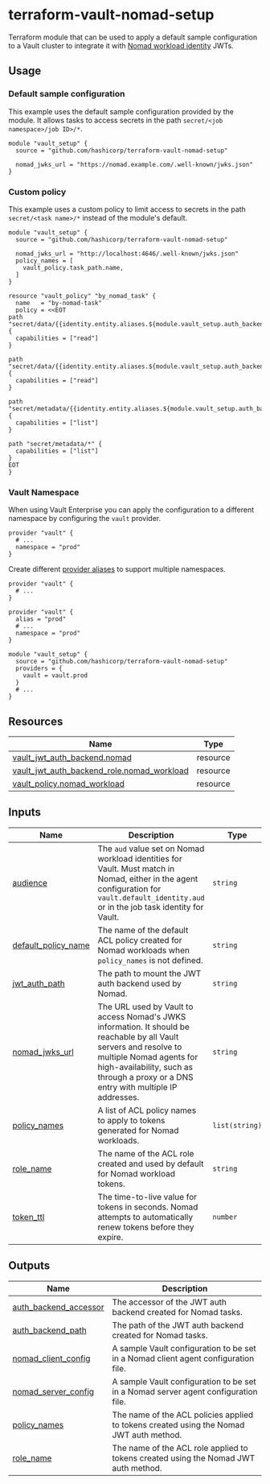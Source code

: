 # terraform-vault-nomad-setup

Terraform module that can be used to apply a default sample configuration to a
Vault cluster to integrate it with [Nomad workload identity][nomad_wid] JWTs.

## Usage

### Default sample configuration

This example uses the default sample configuration provided by the module. It
allows tasks to access secrets in the path `secret/<job namespace>/job ID>/*`.

```hcl
module "vault_setup" {
  source = "github.com/hashicorp/terraform-vault-nomad-setup"

  nomad_jwks_url = "https://nomad.example.com/.well-known/jwks.json"
}
```

### Custom policy

This example uses a custom policy to limit access to secrets in the path
`secret/<task name>/*` instead of the module's default.

```hcl
module "vault_setup" {
  source = "github.com/hashicorp/terraform-vault-nomad-setup"

  nomad_jwks_url = "http://localhost:4646/.well-known/jwks.json"
  policy_names = [
    vault_policy.task_path.name,
  ]
}

resource "vault_policy" "by_nomad_task" {
  name   = "by-nomad-task"
  policy = <<EOT
path "secret/data/{{identity.entity.aliases.${module.vault_setup.auth_backend_accessor}.metadata.nomad_task}}/*" {
  capabilities = ["read"]
}

path "secret/data/{{identity.entity.aliases.${module.vault_setup.auth_backend_accessor}.metadata.nomad_task}}" {
  capabilities = ["read"]
}

path "secret/metadata/{{identity.entity.aliases.${module.vault_setup.auth_backend_accessor}.metadata.nomad_task}}/*" {
  capabilities = ["list"]
}

path "secret/metadata/*" {
  capabilities = ["list"]
}
EOT
}
```

### Vault Namespace

When using Vault Enterprise you can apply the configuration to a different
namespace by configuring the `vault` provider.

```hcl
provider "vault" {
  # ...
  namespace = "prod"
}
```

Create different [provider aliases][tf_provider_alias] to support multiple
namespaces.

```hcl
provider "vault" {
  # ...
}

provider "vault" {
  alias = "prod"
  # ...
  namespace = "prod"
}

module "vault_setup" {
  source = "github.com/hashicorp/terraform-vault-nomad-setup"
  providers = {
    vault = vault.prod
  }
  # ...
}
```

## Resources

| Name | Type |
|------|------|
| [vault_jwt_auth_backend.nomad](https://registry.terraform.io/providers/hashicorp/vault/latest/docs/resources/jwt_auth_backend) | resource |
| [vault_jwt_auth_backend_role.nomad_workload](https://registry.terraform.io/providers/hashicorp/vault/latest/docs/resources/jwt_auth_backend_role) | resource |
| [vault_policy.nomad_workload](https://registry.terraform.io/providers/hashicorp/vault/latest/docs/resources/policy) | resource |

## Inputs

| Name | Description | Type | Default | Required |
|------|-------------|------|---------|:--------:|
| <a name="input_audience"></a> [audience](#input\_audience) | The `aud` value set on Nomad workload identities for Vault. Must match in Nomad, either in the agent configuration for `vault.default_identity.aud` or in the job task identity for Vault. | `string` | `"vault.io"` | no |
| <a name="input_default_policy_name"></a> [default\_policy\_name](#input\_default\_policy\_name) | The name of the default ACL policy created for Nomad workloads when `policy_names` is not defined. | `string` | `"nomad-workload"` | no |
| <a name="input_jwt_auth_path"></a> [jwt\_auth\_path](#input\_jwt\_auth\_path) | The path to mount the JWT auth backend used by Nomad. | `string` | `"jwt-nomad"` | no |
| <a name="input_nomad_jwks_url"></a> [nomad\_jwks\_url](#input\_nomad\_jwks\_url) | The URL used by Vault to access Nomad's JWKS information. It should be reachable by all Vault servers and resolve to multiple Nomad agents for high-availability, such as through a proxy or a DNS entry with multiple IP addresses. | `string` | n/a | yes |
| <a name="input_policy_names"></a> [policy\_names](#input\_policy\_names) | A list of ACL policy names to apply to tokens generated for Nomad workloads. | `list(string)` | `[]` | no |
| <a name="input_role_name"></a> [role\_name](#input\_role\_name) | The name of the ACL role created and used by default for Nomad workload tokens. | `string` | `"nomad-workload"` | no |
| <a name="input_token_ttl"></a> [token\_ttl](#input\_token\_ttl) | The time-to-live value for tokens in seconds. Nomad attempts to automatically renew tokens before they expire. | `number` | `3600` | no |

## Outputs

| Name | Description |
|------|-------------|
| <a name="output_auth_backend_accessor"></a> [auth\_backend\_accessor](#output\_auth\_backend\_accessor) | The accessor of the JWT auth backend created for Nomad tasks. |
| <a name="output_auth_backend_path"></a> [auth\_backend\_path](#output\_auth\_backend\_path) | The path of the JWT auth backend created for Nomad tasks. |
| <a name="output_nomad_client_config"></a> [nomad\_client\_config](#output\_nomad\_client\_config) | A sample Vault configuration to be set in a Nomad client agent configuration file. |
| <a name="output_nomad_server_config"></a> [nomad\_server\_config](#output\_nomad\_server\_config) | A sample Vault configuration to be set in a Nomad server agent configuration file. |
| <a name="output_policy_names"></a> [policy\_names](#output\_policy\_names) | The name of the ACL policies applied to tokens created using the Nomad JWT auth method. |
| <a name="output_role_name"></a> [role\_name](#output\_role\_name) | The name of the ACL role applied to tokens created using the Nomad JWT auth method. |

[nomad_wid]: https://developer.hashicorp.com/nomad/docs/concepts/workload-identity
[tf_provider_alias]: https://developer.hashicorp.com/terraform/language/providers/configuration#alias-multiple-provider-configurations
